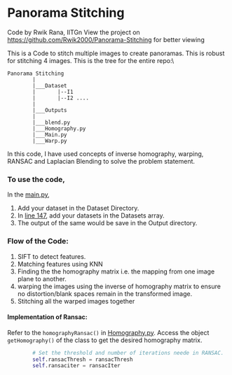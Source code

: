 # Panorama Stitching

Code by Rwik Rana, IITGn
View the project on https://github.com/Rwik2000/Panorama-Stitching for better viewing 

This is a Code to stitch multiple images to create panoramas. This is robust for stitching 4 images. This is the tree for the entire repo:\

```
Panorama Stitching
        |
        |___Dataset
        |       |--I1
        |       |--I2 ....
        |
        |___Outputs
        |
        |___blend.py
        |___Homography.py
        |___Main.py
        |___Warp.py

```

In this code, I have used concepts of inverse homography, 
warping, RANSAC and Laplacian Blending to solve the problem statement.

### To use the code, 
In the [main.py](https://github.com/Rwik2000/Panorama-Stitching/blob/main/main.py), 
1. Add your dataset in the Dataset Directory.
2. In [line 147](https://github.com/Rwik2000/Panorama-Stitching/blob/main/main.py#L147), add your datasets in the Datasets array.
3. The output of the same would be save in the Output directory.

### Flow of the Code:
1. SIFT to detect features.
2. Matching features using KNN
3. Finding the the homography matrix i.e. the mapping from one image plane to another.
4. warping the images using the inverse of homography matrix to 
   ensure no distortion/blank spaces remain in the transformed image.
5. Stitching all the warped images together

#### Implementation of Ransac:
Refer to the `homographyRansac()` in [Homography.py](https://github.com/Rwik2000/Panorama-Stitching/blob/main/homography.py). Access the object `getHomography()` of the class to get the desired homography matrix.
```python
        # Set the threshold and number of iterations neede in RANSAC.
        self.ransacThresh = ransacThresh
        self.ransaciter = ransacIter

```


